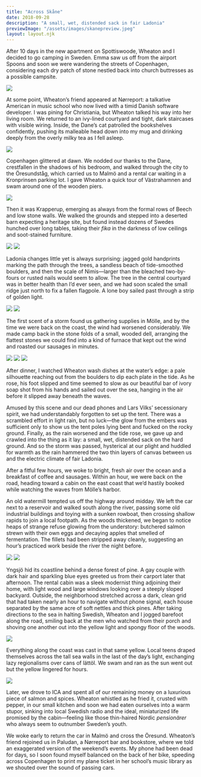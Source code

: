 ```yaml
---
title: "Across Skåne"
date: 2018-09-28
description: "A small, wet, distended sack in fair Ladonia"
previewImage: "/assets/images/skanepreview.jpeg"
layout: layout.njk
---
```

After 10 days in the new apartment on Spottiswoode, Wheaton and I decided to go camping in Sweden. Emma saw us off from the airport Spoons and soon we were wandering the streets of Copenhagen, considering each dry patch of stone nestled back into church buttresses as a possible campsite.

![](/shoreleave/assets/images/copenhagen1.jpg)

At some point, Wheaton’s friend appeared at Nørreport: a talkative American in music school who now lived with a timid Danish software developer. I was pining for Christiania, but Wheaton talked his way into her living room. We returned to an ivy-lined courtyard and tight, dark staircases with visible wiring. Inside, the Dane’s cat patrolled the bookshelves confidently, pushing its malleable head down into my mug and drinking deeply from the overly milky tea as I fell asleep.

![](/shoreleave/assets/images/copenhagen2.jpg)

Copenhagen glittered at dawn. We nodded our thanks to the Dane, crestfallen in the shadows of his bedroom, and walked through the city to the Öresundståg, which carried us to Malmö and a rental car waiting in a Kronprinsen parking lot. I gave Wheaton a quick tour of Västrahamnen and swam around one of the wooden piers.

![](/shoreleave/assets/images/copenhagen3.jpg)

Then it was Krapperup, emerging as always from the formal rows of Beech and low stone walls. We walked the grounds and stepped into a deserted barn expecting a heritage site, but found instead dozens of Swedes hunched over long tables, taking their *fika* in the darkness of low ceilings and soot-stained furniture.

![](/shoreleave/assets/images/krapperup1.jpeg)
![](/shoreleave/assets/images/krapperup2.jpeg)

Ladonia changes little yet is always surprising: jagged gold handprints marking the path through the trees, a sandless beach of tide-smoothed boulders, and then the scale of Nimis—larger than the bleached two-by-fours or rusted nails would seem to allow. The tree in the central courtyard was in better health than I’d ever seen, and we had soon scaled the small ridge just north to fix a fallen flagpole. A lone boy sailed past through a strip of golden light.

![](/shoreleave/assets/images/ladonia1.jpeg)
![](/shoreleave/assets/images/ladonia2.jpeg)

The first scent of a storm found us gathering supplies in Mölle, and by the time we were back on the coast, the wind had worsened considerably. We made camp back in the stone folds of a small, wooded dell, arranging the flattest stones we could find into a kind of furnace that kept out the wind and roasted our sausages in minutes.

![](/shoreleave/assets/images/ladonia3.jpeg)
![](/shoreleave/assets/images/furnace1.jpeg)
![](/shoreleave/assets/images/furnace2.jpeg)

After dinner, I watched Wheaton wash dishes at the water’s edge: a pale silhouette reaching out from the boulders to dip each plate in the tide. As he rose, his foot slipped and time seemed to slow as our beautiful bar of ivory soap shot from his hands and sailed out over the sea, hanging in the air before it slipped away beneath the waves.

Amused by this scene and our dead phones and Lars Vilks’ secessionary spirit, we had understandably forgotten to set up the tent. There was a scrambled effort in light rain, but no luck—the glow from the embers was sufficient only to show us the tent poles lying bent and fucked on the rocky ground. Finally, as the rain worsened and the tide rose, we gave up and crawled into the thing as it lay: a small, wet, distended sack on the hard ground. And so the storm was passed, hysterical at our plight and huddled for warmth as the rain hammered the two thin layers of canvas between us and the electric climate of fair Ladonia.

After a fitful few hours, we woke to bright, fresh air over the ocean and a breakfast of coffee and sausages. Within an hour, we were back on the road, heading toward a cabin on the east coast that we’d hastily booked while watching the waves from Mölle’s harbor.

An old watermill tempted us off the highway around midday. We left the car next to a reservoir and walked south along the river, passing some old industrial buildings and toying with a sunken rowboat, then crossing shallow rapids to join a local footpath. As the woods thickened, we began to notice heaps of strange refuse glowing from the understory: butchered salmon strewn with their own eggs and decaying apples that smelled of fermentation. The fillets had been stripped away cleanly, suggesting an hour’s practiced work beside the river the night before.

![](/shoreleave/assets/images/fish.jpeg)
![](/shoreleave/assets/images/apples.jpeg)

Yngsjö hid its coastline behind a dense forest of pine. A gay couple with dark hair and sparkling blue eyes greeted us from their carport later that afternoon. The rental cabin was a sleek modernist thing adjoining their home, with light wood and large windows looking over a steeply sloped backyard. Outside, the neighborhood stretched across a dark, clean grid that had taken nearly an hour to navigate without phone signal, each house separated by the same acre of soft nettles and thick pines. After taking directions to the sea in halting Swedish, Wheaton and I jogged barefoot along the road, smiling back at the men who watched from their porch and shoving one another out into the yellow light and spongy floor of the woods.

![](/shoreleave/assets/images/yngsjo1.jpg)

Everything along the coast was cast in that same yellow. Local teens draped themselves across the tall sea walls in the last of the day’s light, exchanging lazy regionalisms over cans of lättöl. We swam and ran as the sun went out but the yellow lingered for hours.

![](/shoreleave/assets/images/yngsjo2.jpg)

Later, we drove to ICA and spent all of our remaining money on a luxurious piece of salmon and spices. Wheaton whistled as he fried it, crusted with pepper, in our small kitchen and soon we had eaten ourselves into a warm stupor, sinking into local Swedish radio and the ideal, miniaturized life promised by the cabin—feeling like those thin-haired Nordic *pensionärer* who always seem to outnumber Sweden’s youth.

We woke early to return the car in Malmö and cross the Öresund. Wheaton’s friend rejoined us in Paludan, a Nørreport bar and bookstore, where we told an exaggerated version of the weekend’s events. My phone had been dead for days, so I soon found myself balanced on the back of her bike, speeding across Copenhagen to print my plane ticket in her school’s music library as we shouted over the sound of passing cars.


